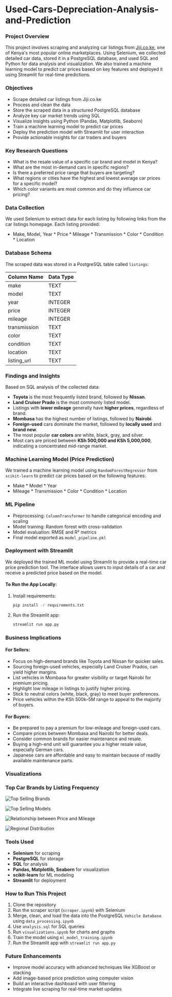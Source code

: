 # Used-Cars-Depreciation-Analysis-and-Prediction

###  Project Overview

This project involves scraping and analyzing car listings from [Jiji.co.ke](https://jiji.co.ke/cars), one of Kenya's most popular online marketplaces. Using Selenium, we collected detailed car data, stored it in a PostgreSQL database, and used SQL and Python for data analysis and visualization. We also trained a machine learning model to predict car prices based on key features and deployed it using Streamlit for real-time predictions.

### Objectives

* Scrape detailed car listings from Jiji.co.ke
* Process and clean the data
* Store the scraped data in a structured PostgreSQL database
* Analyze key car market trends using SQL
* Visualize insights using Python (Pandas, Matplotlib, Seaborn)
* Train a machine learning model to predict car prices
* Deploy the prediction model with Streamlit for user interaction
* Provide actionable insights for car traders and buyers

### Key Research Questions

* What is the resale value of a specific car brand and model in Kenya?
* What are the most in-demand cars in specific regions?
* Is there a preferred price range that buyers are targeting?
* What regions or cities have the highest and lowest average car prices for a specific model?
* Which color variants are most common and do they influence car pricing?

### Data Collection

We used Selenium to extract data for each listing by following links from the car listings homepage. Each listing provided:

* Make, Model, Year * Price * Mileage * Transmission * Color * Condition * Location

###  Database Schema

The scraped data was stored in a PostgreSQL table called `listings`:

| Column Name  | Data Type |
| ------------ | --------- |
| make         | TEXT      |
| model        | TEXT      |
| year         | INTEGER   |
| price        | INTEGER   |
| mileage      | INTEGER   |
| transmission | TEXT      |
| color        | TEXT      |
| condition    | TEXT      |
| location     | TEXT      |
| listing_url  | TEXT      |

###  Findings and Insights

Based on SQL analysis of the collected data:

* **Toyota** is the most frequently listed brand, followed by **Nissan**.
* **Land Cruiser Prado** is the most commonly listed model.
* Listings with **lower mileage** generally have **higher prices**, regardless of brand.
* **Mombasa** has the highest number of listings, followed by **Nairobi**.
* **Foreign-used** cars dominate the market, followed by **locally used** and **brand new**.
* The most popular **car colors** are white, black, gray, and silver.
* Most cars are priced between **KSh 500,000 and KSh 5,000,000**, indicating a concentrated mid-range market.

### Machine Learning Model (Price Prediction)

We trained a machine learning model using `RandomForestRegressor` from `scikit-learn` to predict car prices based on the following features:

* Make * Model * Year
* Mileage * Transmission * Color * Condition * Location

### ML Pipeline

* Preprocessing: `ColumnTransformer` to handle categorical encoding and scaling
* Model training: Random forest with cross-validation
* Model evaluation: RMSE and R² metrics
* Final model exported as `model_pipeline.pkl`

### Deployment with Streamlit

We deployed the trained ML model using Streamlit to provide a real-time car price prediction tool. The interface allows users to input details of a car and receive a predicted price based on the model.

#### To Run the App Locally:

1. Install requirements:

   ```bash
   pip install -r requirements.txt
   ```

2. Run the Streamlit app:

   ```bash
   streamlit run app.py
   ```

### Business Implications

#### For Sellers:

* Focus on high-demand brands like Toyota and Nissan for quicker sales.
* Sourcing foreign-used vehicles, especially Land Cruiser Prados, can yield higher margins.
* List vehicles in Mombasa for greater visibility or target Nairobi for premium pricing.
* Highlight low mileage in listings to justify higher pricing.
* Stick to neutral colors (white, black, gray) to meet buyer preferences.
* Price vehicles within the KSh 500k–5M range to appeal to the majority of buyers.

#### For Buyers:

* Be prepared to pay a premium for low-mileage and foreign-used cars.
* Compare prices between Mombasa and Nairobi for better deals.
* Consider common brands for easier maintenance and resale.
* Buying a high-end unit will guarantee you a higher resale value, especially German cars.
* Japanese cars are affordable and easy to maintain because of readily available maintenance parts.

### Visualizations

### Top Car Brands by Listing Frequency
![Top Selling Brands](charts/img1.png)

![Top Selling Models](charts/img2.png)

![Relationship between Price and Mileage](charts/img3.png)

![Regional Distribution](charts/img4.png)

### Tools Used

* **Selenium** for scraping
* **PostgreSQL** for storage
* **SQL** for analysis
* **Pandas, Matplotlib, Seaborn** for visualization
* **scikit-learn** for ML modeling
* **Streamlit** for deployment

### How to Run This Project

1. Clone the repository
2. Run the scraper script (`scraper.ipynb`) with Selenium
3. Merge, clean, and load the data into the PostgreSQL `Vehicle Database` using `data_processing.ipynb`
4. Use `analysis.sql` for SQL queries
5. Run `visualizations.ipynb` for charts and graphs
6. Train the model using `ml_model_training.ipynb`
7. Run the Streamlit app with `streamlit run app.py`

### Future Enhancements

* Improve model accuracy with advanced techniques like XGBoost or stacking
* Add image-based price prediction using computer vision
* Build an interactive dashboard with user filtering
* Integrate live scraping for real-time market updates
